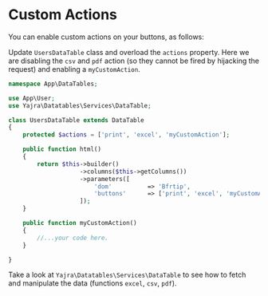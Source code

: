 # Custom Actions

You can enable custom actions on your buttons, as follows:

Update `UsersDataTable` class and overload the `actions` property. Here we are
disabling the `csv` and `pdf` action (so they cannot be fired by hijacking the
request) and enabling a `myCustomAction`.


```php
namespace App\DataTables;

use App\User;
use Yajra\Datatables\Services\DataTable;

class UsersDataTable extends DataTable
{
    protected $actions = ['print', 'excel', 'myCustomAction'];

    public function html()
    {
        return $this->builder()
                    ->columns($this->getColumns())
                    ->parameters([
                        'dom'          => 'Bfrtip',
                        'buttons'      => ['print', 'excel', 'myCustomAction'],
                    ]);
    }

    public function myCustomAction()
    {
        //...your code here.
    }

}
```

Take a look at `Yajra\Datatables\Services\DataTable` to see how to fetch and manipulate the data (functions `excel`, `csv`, `pdf`).
